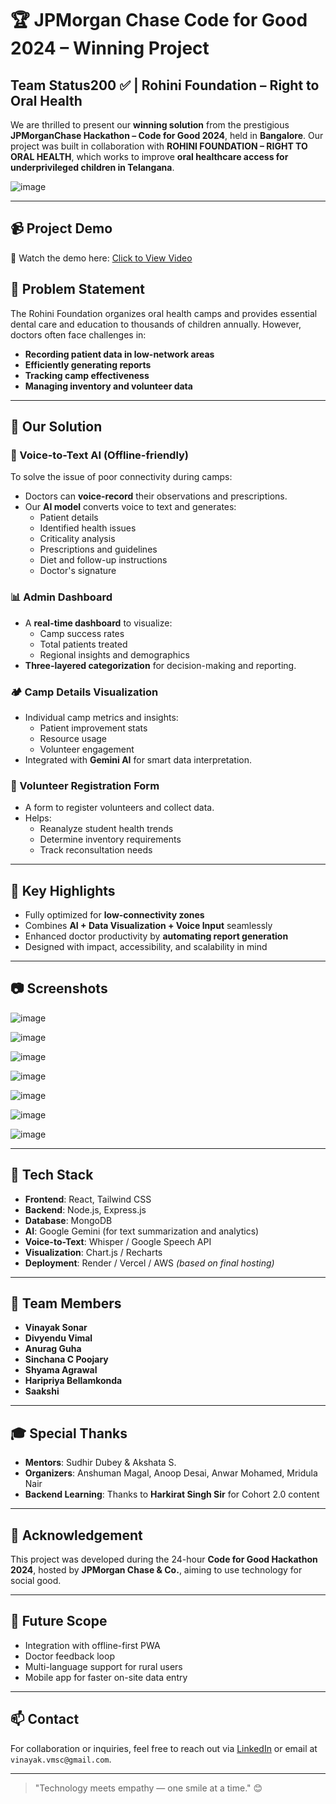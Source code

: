 # 🏆 JPMorgan Chase Code for Good 2024 – Winning Project

## Team Status200 ✅ | Rohini Foundation – Right to Oral Health

We are thrilled to present our **winning solution** from the prestigious **JPMorganChase Hackathon – Code for Good 2024**, held in **Bangalore**. Our project was built in collaboration with **ROHINI FOUNDATION – RIGHT TO ORAL HEALTH**, which works to improve **oral healthcare access for underprivileged children in Telangana**.



![image](https://github.com/user-attachments/assets/830304c2-5e8b-45ef-8553-fcedc1e25fb1)

---

## 📹 Project Demo

🎥 Watch the demo here: [Click to View Video](https://drive.google.com/file/d/14OowMGCGuE_R8LYsp-QDgcEQsNOFM_oE/view?usp=share_link)

## 🌟 Problem Statement

The Rohini Foundation organizes oral health camps and provides essential dental care and education to thousands of children annually. However, doctors often face challenges in:

- **Recording patient data in low-network areas**
- **Efficiently generating reports**
- **Tracking camp effectiveness**
- **Managing inventory and volunteer data**

---

## 🚀 Our Solution

### 🎤 Voice-to-Text AI (Offline-friendly)
To solve the issue of poor connectivity during camps:
- Doctors can **voice-record** their observations and prescriptions.
- Our **AI model** converts voice to text and generates:
  - Patient details
  - Identified health issues
  - Criticality analysis
  - Prescriptions and guidelines
  - Diet and follow-up instructions
  - Doctor's signature

### 📊 Admin Dashboard
- A **real-time dashboard** to visualize:
  - Camp success rates
  - Total patients treated
  - Regional insights and demographics
- **Three-layered categorization** for decision-making and reporting.

### 🏕️ Camp Details Visualization
- Individual camp metrics and insights:
  - Patient improvement stats
  - Resource usage
  - Volunteer engagement
- Integrated with **Gemini AI** for smart data interpretation.

### 📩 Volunteer Registration Form
- A form to register volunteers and collect data.
- Helps:
  - Reanalyze student health trends
  - Determine inventory requirements
  - Track reconsultation needs

---

## 💎 Key Highlights

- Fully optimized for **low-connectivity zones**
- Combines **AI + Data Visualization + Voice Input** seamlessly
- Enhanced doctor productivity by **automating report generation**
- Designed with impact, accessibility, and scalability in mind

---

## 📷 Screenshots

![image](https://github.com/user-attachments/assets/99f3e7fc-27c8-4fbe-bad8-716adbeabca2)

![image](https://github.com/user-attachments/assets/0e84992d-ce11-41cb-ace8-a87221fc790f)

![image](https://github.com/user-attachments/assets/ab4d7be5-2c6d-4fd2-857d-41541bb62afa)

![image](https://github.com/user-attachments/assets/826e246f-0fd4-40a2-bc73-af62bb66b31b)

![image](https://github.com/user-attachments/assets/147491a3-d561-4637-abb2-43a03418a984)

![image](https://github.com/user-attachments/assets/90d891f5-dc04-4eff-a1b2-0f42b8880a65)

![image](https://github.com/user-attachments/assets/ad28b312-10c7-4477-99b8-160fbcfe276c)




---

## 🧠 Tech Stack

- **Frontend**: React, Tailwind CSS
- **Backend**: Node.js, Express.js
- **Database**: MongoDB
- **AI**: Google Gemini (for text summarization and analytics)
- **Voice-to-Text**: Whisper / Google Speech API
- **Visualization**: Chart.js / Recharts
- **Deployment**: Render / Vercel / AWS *(based on final hosting)*

---

## 🙌 Team Members
- **Vinayak Sonar**
- **Divyendu Vimal**
- **Anurag Guha**
- **Sinchana C Poojary**
- **Shyama Agrawal**
- **Haripriya Bellamkonda**
- **Saakshi**

---

## 🎓 Special Thanks

- **Mentors**: Sudhir Dubey & Akshata S.
- **Organizers**: Anshuman Magal, Anoop Desai, Anwar Mohamed, Mridula Nair
- **Backend Learning**: Thanks to **Harkirat Singh Sir** for Cohort 2.0 content

---

## 📢 Acknowledgement

This project was developed during the 24-hour **Code for Good Hackathon 2024**, hosted by **JPMorgan Chase & Co.**, aiming to use technology for social good.

---

## 📌 Future Scope

- Integration with offline-first PWA
- Doctor feedback loop
- Multi-language support for rural users
- Mobile app for faster on-site data entry

---

## 📫 Contact

For collaboration or inquiries, feel free to reach out via [LinkedIn](https://www.linkedin.com/in/vinayak-sonar-494068229/) or email at `vinayak.vmsc@gmail.com`.

---

> "Technology meets empathy — one smile at a time." 😊
